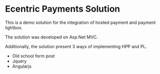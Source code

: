 # Ecentric Payments Solution

This is a demo solution for the integration of hosted payment and payment lightbox.

The solution was developed on Asp.Net MVC.

Additionally, the solution present 3 ways of implementing HPP and PL.

- Old school form post
- Jquery
- Angularjs
